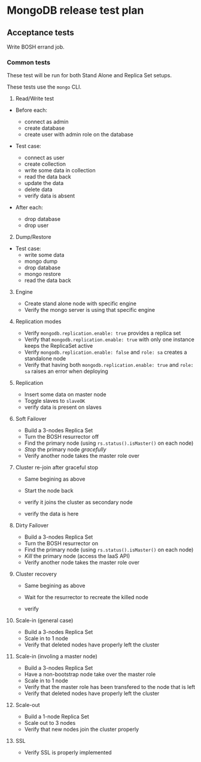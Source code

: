 MongoDB release test plan
=========================

Acceptance tests
----------------

Write BOSH errand job.

### Common tests

These test will be run for both Stand Alone and Replica Set setups.

These tests use the `mongo` CLI.

1. Read/Write test

  - Before each:
    - connect as admin
    - create database
    - create user with admin role on the database

  - Test case:
    - connect as user
    - create collection
    - write some data in collection
    - read the data back
    - update the data
    - delete data
    - verify data is absent

  - After each:
    - drop database
    - drop user


2. Dump/Restore

  - Test case:
    - write some data
    - mongo dump
    - drop database
    - mongo restore
    - read the data back


3. Engine

    - Create stand alone node with specific engine
    - Verify the mongo server is using that specific engine


4. Replication modes

    - Verify `mongodb.replication.enable: true` provides a replica set
    - Verify that `mongodb.replication.enable: true` with only one instance keeps the ReplicaSet active
    - Verify `mongodb.replication.enable: false` and `role: sa` creates a standalone node
    - Verify that having both `mongodb.replication.enable: true` and `role: sa` raises an error when deploying


5. Replication

    - Insert some data on master node
    - Toggle slaves to `slaveOK`
    - verify data is present on slaves


6. Soft Failover

    - Build a 3-nodes Replica Set
    - Turn the BOSH resurrector off
    - Find the primary node (using `rs.status().isMaster()` on each node)
    - *Stop* the primary node *gracefully*
    - Verify another node takes the master role over


7. Cluster re-join after graceful stop

    - Same begining as above

    - Start the node back
    - verify it joins the cluster as secondary node
    - verify the data is here


8. Dirty Failover

    - Build a 3-nodes Replica Set
    - Turn the BOSH resurrector on
    - Find the primary node (using `rs.status().isMaster()` on each node)
    - *Kill* the primary node (access the IaaS API)
    - Verify another node takes the master role over


9. Cluster recovery

    - Same begining as above

    - Wait for the resurrector to recreate the killed node
    - verify


10. Scale-in (general case)

    - Build a 3-nodes Replica Set
    - Scale in to 1 node
    - Verify that deleted nodes have properly left the cluster


11. Scale-in (involing a master node)

    - Build a 3-nodes Replica Set
    - Have a non-bootstrap node take over the master role
    - Scale in to 1 node
    - Verify that the master role has been transfered to the node that is left
    - Verify that deleted nodes have properly left the cluster


12. Scale-out

    - Build a 1-node Replica Set
    - Scale out to 3 nodes
    - Verify that new nodes join the cluster properly


13. SSL

    - Verify SSL is properly implemented
